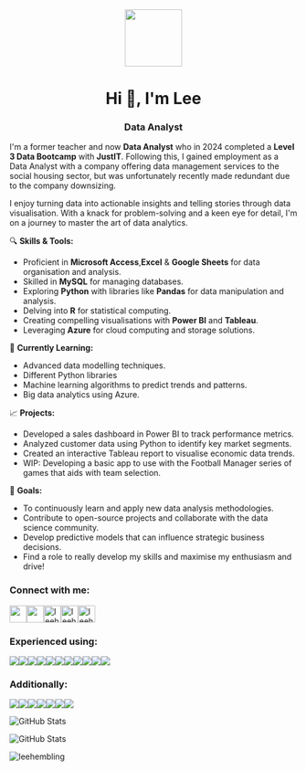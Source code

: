 <div id="header" align="center">
  <img src="https://media.giphy.com/media/v1.Y2lkPTc5MGI3NjExcWN6M201azVvMXlzY2hiZzc5ZjBxejA2dTN0NDIzNmY2dDF1OG1tciZlcD12MV9pbnRlcm5hbF9naWZfYnlfaWQmY3Q9cw/jjcvCCXrM3iCY/giphy.gif" width="100"/>
 <!-- <div id="badges">
  <a href="www.linkedin.com/in/leehembling">
    <img src="https://img.shields.io/badge/LinkedIn-blue?style=for-the-badge&logo=linkedin&logoColor=white" alt="LinkedIn Badge"/>
  </a>
</div> --->
</div>

<!---
- 👋 Hi, I’m @Leehembling
- 
- 👀 I’m interested in ... 
- 🌱 I’m currently learning ...
- 💞️ I’m looking to collaborate on ...
- 📫 How to reach me ...
- 😄 Pronouns: ...
- ⚡ Fun fact: ...
--->
<!---
Leehembling/Leehembling is a ✨ special ✨ repository because its `README.md` (this file) appears on your GitHub profile.
You can click the Preview link to take a look at your changes.
--->
<h1 align="center">Hi 👋, I'm Lee</h1>
<h3 align="center">Data Analyst</h3>

<!---```markdown --->

I'm a former teacher and now **Data Analyst** who in 2024 completed a **Level 3 Data Bootcamp** with **JustIT**. Following this, I gained employment as a Data Analyst with a company offering data management services to the social housing sector, but was unfortunately recently made redundant due to the company downsizing.

I enjoy turning data into actionable insights and telling stories through data visualisation. With a knack for problem-solving and a keen eye for detail, I'm on a journey to master the art of data analytics.

🔍 **Skills & Tools:**
- Proficient in **Microsoft Access**,**Excel** & **Google Sheets** for data organisation and analysis.
- Skilled in **MySQL** for managing databases.
- Exploring **Python** with libraries like **Pandas** for data manipulation and analysis.
- Delving into **R** for statistical computing.
- Creating compelling visualisations with **Power BI** and **Tableau**.
- Leveraging **Azure** for cloud computing and storage solutions.

🌱 **Currently Learning:**
- Advanced data modelling techniques.
- Different Python libraries
- Machine learning algorithms to predict trends and patterns.
- Big data analytics using Azure.

📈 **Projects:**
- Developed a sales dashboard in Power BI to track performance metrics.
- Analyzed customer data using Python to identify key market segments.
- Created an interactive Tableau report to visualise economic data trends.
- WIP: Developing a basic app to use with the Football Manager series of games that aids with team selection.

🎯 **Goals:**
- To continuously learn and apply new data analysis methodologies.
- Contribute to open-source projects and collaborate with the data science community.
- Develop predictive models that can influence strategic business decisions.
- Find a role to really develop my skills and maximise my enthusiasm and drive!


<!---```

<!---📄 Know about my experiences [www.linkedin.com/in/leehembling](www.linkedin.com/in/leehembling) --->
<!--- 📫 **How to reach me:**
- Feel free to connect with me on [LinkedIn](#) or drop me an email at [myemail@example.com](mailto:myemail@example.com).
--->
<h3 align="left">Connect with me:</h3>
<p align="left">
<a href="mailto:leehembling@mac.com.com" target="blank"><img align="center" src="https://img.shields.io/badge/email%3A_leehembling%40mac.com-white?style=flat-square&labelColor=blue&color=white&link=mailto%3Aleehembling%40mac.com" height="30"</a><a href="https://linkedin.com/in/leehembling" target="blank"><img align="center" src="https://img.shields.io/badge/LinkedIn-0077B5?style=for-the-badge&logo=linkedin&logoColor=white alt="leehembling" height="30"/></a><a href="https://learn.microsoft.com/en-us/users/leehembling/" target="blank"><img align="center" src="https://img.shields.io/badge/Microsoft%20Academic-2D9FD9?style=for-the-badge&logo=Microsoft%20Academic&logoColor=white" alt="leehembling" height="30"/></a><a href="https://www.kaggle.com/leehembling" target="blank"><img align="center" src="https://img.shields.io/badge/Kaggle-20BEFF?style=for-the-badge&logo=Kaggle&logoColor=white" alt="leehembling" height="30"/></a><a href="https://public.tableau.com/app/profile/lee.hembling/vizzes" target="blank"><img align="center" src="https://img.shields.io/badge/Tableau-E97627?style=for-the-badge&logo=Tableau&logoColor=white" alt="leehembling" height="30"></a>
</p>

<h3 align="left">Experienced using:</h3>

<!--- 
 <a href="https://azure.microsoft.com/en-in/" target="_blank" rel="noreferrer"> <img src="https://www.vectorlogo.zone/logos/microsoft_azure/microsoft_azure-icon.svg" alt="azure" width="40" height="40"/> </a> <a href="https://www.mysql.com/" target="_blank" rel="noreferrer"> <img src="https://raw.githubusercontent.com/devicons/devicon/master/icons/mysql/mysql-original-wordmark.svg" alt="mysql" width="40" height="40"/> </a> <a href="https://www.photoshop.com/en" target="_blank" rel="noreferrer"> <img src="https://raw.githubusercontent.com/devicons/devicon/master/icons/photoshop/photoshop-line.svg" alt="photoshop" width="40" height="40"/> </a> </p>
--->
<img src="https://img.shields.io/badge/Microsoft_Access-A4373A?style=for-the-badge&logo=microsoft-access&logoColor=white"><img src="https://img.shields.io/badge/microsoft%20azure-0089D6?style=for-the-badge&logo=microsoft-azure&logoColor=white"><img src="https://img.shields.io/badge/Colab-F9AB00?style=for-the-badge&logo=googlecolab&color=525252"><img src="https://img.shields.io/badge/Microsoft_Excel-217346?style=for-the-badge&logo=microsoft-excel&logoColor=white"><img src="https://img.shields.io/badge/Google%20Sheets-34A853?style=for-the-badge&logo=google-sheets&logoColor=white"><img src="https://img.shields.io/badge/MySQL-005C84?style=for-the-badge&logo=mysql&logoColor=white"><img src="https://img.shields.io/badge/Pandas-2C2D72?style=for-the-badge&logo=pandas&logoColor=white"><img src="https://img.shields.io/badge/PowerBI-F2C811?style=for-the-badge&logo=Power%20BI&logoColor=white"><img src="https://img.shields.io/badge/Python-FFD43B?style=for-the-badge&logo=python&logoColor=blue"><img src="https://img.shields.io/badge/R-276DC3?style=for-the-badge&logo=r&logoColor=white"><img src="https://img.shields.io/badge/Tableau-E97627?style=for-the-badge&logo=Tableau&logoColor=white">





<h3 align="left">Additionally:</h3>

<p align="left"><img src="https://img.shields.io/badge/Adobe%20Lightroom-31A8FF?style=for-the-badge&logo=Adobe%20Lightroom&logoColor=white"><img src="https://img.shields.io/badge/Adobe%20Photoshop-31A8FF?style=for-the-badge&logo=Adobe%20Photoshop&logoColor=black"><img src="https://img.shields.io/badge/Adobe%20Premiere%20Pro-9999FF?style=for-the-badge&logo=Adobe%20Premiere%20Pro&logoColor=white"><img src="https://img.shields.io/badge/Microsoft_SharePoint-0078D4?style=for-the-badge&logo=microsoft-sharepoint&logoColor=white"><img src="https://img.shields.io/badge/HTML5-E34F26?style=for-the-badge&logo=html5&logoColor=white"><img src="https://img.shields.io/badge/Microsoft_Teams-6264A7?style=for-the-badge&logo=microsoft-teams&logoColor=white"><img src="https://img.shields.io/badge/Wix-000?style=for-the-badge&logo=wix&logoColor=white">

![GitHub Stats](https://github-readme-stats.vercel.app/api?username=Leehembling&theme=dark&show_icons=true&hide_border=true&count_private=true)

![GitHub Stats](https://github-readme-stats.vercel.app/api/top-langs/?username=Leehembling&theme=dark&show_icons=true&hide_border=true&layout=compact)

<!--- <p><img align="center" src="https://github-readme-stats.vercel.app/api/top-langs?username=leehembling&show_icons=true&locale=en&layout=compact" alt="leehembling" /></p> --->
<p align="left"> <img src="https://komarev.com/ghpvc/?username=leehembling&label=Profile%20views&color=0e75b6&style=flat" alt="leehembling" /> </p>
<!---
<p align="left"> <a href="https://github.com/ryo-ma/github-profile-trophy"><img src="https://github-profile-trophy.vercel.app/?username=leehembling" alt="leehembling" /></a> </p> --->
